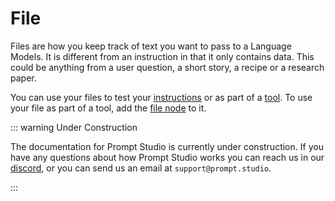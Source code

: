 # File

Files are how you keep track of text you want to pass to a Language Models. It is different from an instruction in that
it only contains data. This could be anything from a user question, a short story, a recipe or a research paper.

You can use your files to test your [instructions](instructions.md) or as part of a [tool](tools.md). To use your file as part of a tool, add the [file node](/nodes/file.md) to it.

::: warning Under Construction

The documentation for Prompt Studio is currently under construction. If you have any questions about how Prompt Studio
works you can reach us in our [discord](https://discord.gg/3RxwUEk8fW), or you can send us an email at `support@prompt.studio`.

:::

